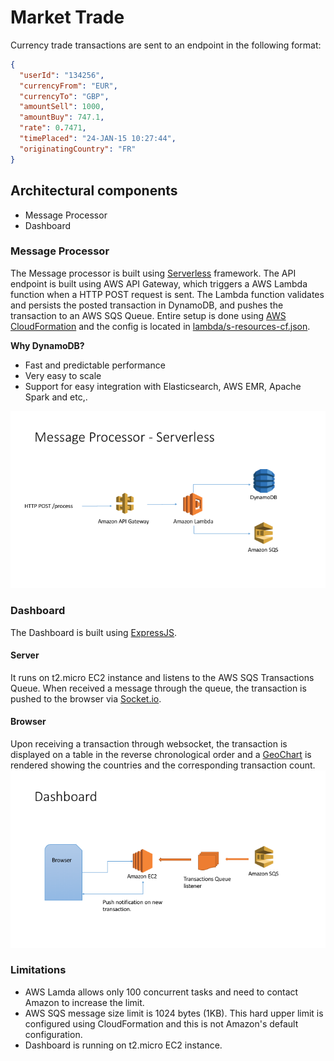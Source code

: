 # Market Trade

Currency trade transactions are sent to an endpoint in the following format:

```json
{
  "userId": "134256",
  "currencyFrom": "EUR",
  "currencyTo": "GBP",
  "amountSell": 1000,
  "amountBuy": 747.1,
  "rate": 0.7471,
  "timePlaced": "24-JAN-15 10:27:44",
  "originatingCountry": "FR"
}
```

## Architectural components
  - Message Processor
  - Dashboard

### Message Processor
The Message processor is built using [Serverless] framework. The API endpoint is built using AWS API Gateway, which triggers a AWS Lambda function when a HTTP POST request is sent. The Lambda function validates and persists the posted transaction in DynamoDB, and pushes the transaction to an AWS SQS Queue. Entire setup is done using [AWS CloudFormation] and the config is located in [lambda/s-resources-cf.json].

**Why DynamoDB?**
 - Fast and predictable performance
 - Very easy to scale
 - Support for easy integration with Elasticsearch, AWS EMR, Apache Spark and etc,.


![alt Message Processor Architecture](https://raw.githubusercontent.com/sriprasanna/market-trade/master/message-processor.png)

### Dashboard
The Dashboard is built using [ExpressJS].
#### Server
It runs on t2.micro EC2 instance and listens to the AWS SQS Transactions Queue. When received a message through the queue, the transaction is pushed to the browser via [Socket.io].
#### Browser
Upon receiving a transaction through websocket, the transaction is displayed on a table in the reverse chronological order and a [GeoChart] is rendered showing the countries and the corresponding transaction count.
![alt Dashboard Architecture](https://raw.githubusercontent.com/sriprasanna/market-trade/master/dashboard.png)

### Limitations
 - AWS Lamda allows only 100 concurrent tasks and need to contact Amazon to increase the limit.
 - AWS SQS message size limit is 1024 bytes (1KB). This hard upper limit is configured using CloudFormation and this is not Amazon's default configuration.
 - Dashboard is running on t2.micro EC2 instance.

[Serverless]: <http://serverless.com/>
[ExpressJS]: <https://expressjs.com/>
[Socket.io]: <http://socket.io/>
[GeoChart]: <https://developers.google.com/chart/interactive/docs/gallery/geochart#region-geocharts>
[AWS CloudFormation]: <https://aws.amazon.com/cloudformation/>
[lambda/s-resources-cf.json]: <https://github.com/sriprasanna/market-trade/blob/master/lambda/s-resources-cf.json>

